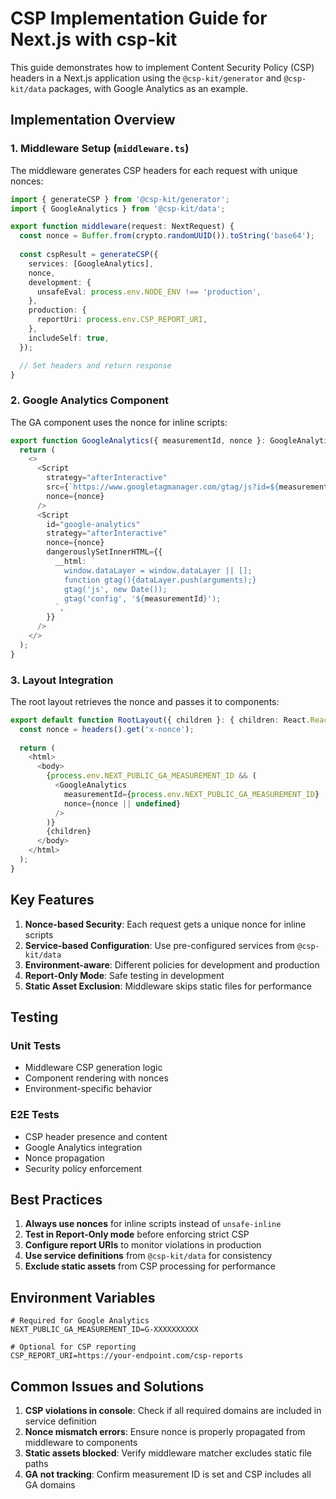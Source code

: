 # CSP Implementation Guide for Next.js with csp-kit

This guide demonstrates how to implement Content Security Policy (CSP) headers in a Next.js application using the `@csp-kit/generator` and `@csp-kit/data` packages, with Google Analytics as an example.

## Implementation Overview

### 1. Middleware Setup (`middleware.ts`)

The middleware generates CSP headers for each request with unique nonces:

```typescript
import { generateCSP } from '@csp-kit/generator';
import { GoogleAnalytics } from '@csp-kit/data';

export function middleware(request: NextRequest) {
  const nonce = Buffer.from(crypto.randomUUID()).toString('base64');
  
  const cspResult = generateCSP({
    services: [GoogleAnalytics],
    nonce,
    development: {
      unsafeEval: process.env.NODE_ENV !== 'production',
    },
    production: {
      reportUri: process.env.CSP_REPORT_URI,
    },
    includeSelf: true,
  });

  // Set headers and return response
}
```

### 2. Google Analytics Component

The GA component uses the nonce for inline scripts:

```typescript
export function GoogleAnalytics({ measurementId, nonce }: GoogleAnalyticsProps) {
  return (
    <>
      <Script
        strategy="afterInteractive"
        src={`https://www.googletagmanager.com/gtag/js?id=${measurementId}`}
        nonce={nonce}
      />
      <Script
        id="google-analytics"
        strategy="afterInteractive"
        nonce={nonce}
        dangerouslySetInnerHTML={{
          __html: `
            window.dataLayer = window.dataLayer || [];
            function gtag(){dataLayer.push(arguments);}
            gtag('js', new Date());
            gtag('config', '${measurementId}');
          `,
        }}
      />
    </>
  );
}
```

### 3. Layout Integration

The root layout retrieves the nonce and passes it to components:

```typescript
export default function RootLayout({ children }: { children: React.ReactNode }) {
  const nonce = headers().get('x-nonce');
  
  return (
    <html>
      <body>
        {process.env.NEXT_PUBLIC_GA_MEASUREMENT_ID && (
          <GoogleAnalytics
            measurementId={process.env.NEXT_PUBLIC_GA_MEASUREMENT_ID}
            nonce={nonce || undefined}
          />
        )}
        {children}
      </body>
    </html>
  );
}
```

## Key Features

1. **Nonce-based Security**: Each request gets a unique nonce for inline scripts
2. **Service-based Configuration**: Use pre-configured services from `@csp-kit/data`
3. **Environment-aware**: Different policies for development and production
4. **Report-Only Mode**: Safe testing in development
5. **Static Asset Exclusion**: Middleware skips static files for performance

## Testing

### Unit Tests
- Middleware CSP generation logic
- Component rendering with nonces
- Environment-specific behavior

### E2E Tests
- CSP header presence and content
- Google Analytics integration
- Nonce propagation
- Security policy enforcement

## Best Practices

1. **Always use nonces** for inline scripts instead of `unsafe-inline`
2. **Test in Report-Only mode** before enforcing strict CSP
3. **Configure report URIs** to monitor violations in production
4. **Use service definitions** from `@csp-kit/data` for consistency
5. **Exclude static assets** from CSP processing for performance

## Environment Variables

```env
# Required for Google Analytics
NEXT_PUBLIC_GA_MEASUREMENT_ID=G-XXXXXXXXXX

# Optional for CSP reporting
CSP_REPORT_URI=https://your-endpoint.com/csp-reports
```

## Common Issues and Solutions

1. **CSP violations in console**: Check if all required domains are included in service definition
2. **Nonce mismatch errors**: Ensure nonce is properly propagated from middleware to components
3. **Static assets blocked**: Verify middleware matcher excludes static file paths
4. **GA not tracking**: Confirm measurement ID is set and CSP includes all GA domains